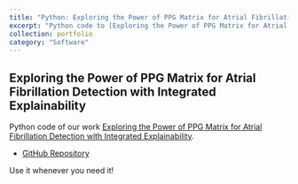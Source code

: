 ```yaml
---
title: "Python: Exploring the Power of PPG Matrix for Atrial Fibrillation Detection with Integrated Explainability"
excerpt: "Python code to [Exploring the Power of PPG Matrix for Atrial Fibrillation Detection with Integrated Explainability](http://dx.doi.org/10.2139/ssrn.4514512) paper."
collection: portfolio
category: "Software"
---
```


## Exploring the Power of PPG Matrix for Atrial Fibrillation Detection with Integrated Explainability
Python code of our work [Exploring the Power of PPG Matrix for Atrial Fibrillation Detection with Integrated Explainability](http://dx.doi.org/10.2139/ssrn.4514512).

* [GitHub Repository](https://github.com/cfusterbarcelo/PPM)

Use it whenever you need it!
